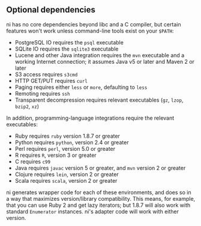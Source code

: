 ## Optional dependencies
ni has no core dependencies beyond libc and a C compiler, but certain features
won't work unless command-line tools exist on your `$PATH`:

- PostgreSQL IO requires the `psql` executable
- SQLite IO requires the `sqlite3` executable
- Lucene and other Java integration requires the `mvn` executable and a working
  Internet connection; it assumes Java v5 or later and Maven 2 or later
- S3 access requires `s3cmd`
- HTTP GET/PUT requires `curl`
- Paging requires either `less` or `more`, defaulting to `less`
- Remoting requires `ssh`
- Transparent decompression requires relevant executables (`gz`, `lzop`,
  `bzip2`, `xz`)

In addition, programming-language integrations require the relevant
executables:

- Ruby requires `ruby` version 1.8.7 or greater
- Python requires `python`, version 2.4 or greater
- Perl requires `perl`, version 5.0 or greater
- R requires `R`, version 3 or greater
- C requires `c99`
- Java requires `javac` version 5 or greater, and `mvn` version 2 or greater
- Clojure requires `lein`, version 2 or greater
- Scala requires `scala`, version 2 or greater

ni generates wrapper code for each of these environments, and does so in a way
that maximizes version/library compatibility. This means, for example, that you
can use Ruby 2 and get lazy iterators; but 1.8.7 will also work with standard
`Enumerator` instances. ni's adapter code will work with either version.
